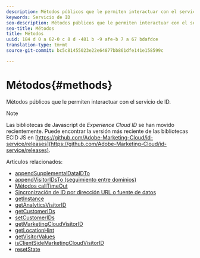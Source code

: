```yaml
---
description: Métodos públicos que le permiten interactuar con el servicio de ID.
keywords: Servicio de ID
seo-description: Métodos públicos que le permiten interactuar con el servicio de ID.
seo-title: Métodos
title: Métodos
uuid: 184 d 0 a 62-0 c 8 d -481 b -9 afe-b 7 a 67 bdafdce
translation-type: tm+mt
source-git-commit: bc5c81455023e22e64877bb861dfe141e158599c

---
```



# Métodos{#methods}

Métodos públicos que le permiten interactuar con el servicio de ID.

>[!NOTE]
>
>Las bibliotecas de Javascript de *Experience Cloud ID* se han movido recientemente. Puede encontrar la versión más reciente de las bibliotecas ECID JS en [https://github.com/Adobe-Marketing-Cloud/id-service/releases](https://github.com/Adobe-Marketing-Cloud/id-service/releases).

Artículos relacionados:

+ [appendSupplementalDataIDTo](appendsupplementaldataidto.md)
+ [appendVisitorIDsTo (seguimiento entre dominios)](appendvisitorid.md)
+ [Métodos callTimeOut](timeout-functions.md)
+ [Sincronización de ID por dirección URL o fuente de datos](idsync.md)
+ [getInstance](getinstance.md)
+ [getAnalyticsVisitorID](getanalyticsvisitorid.md)
+ [getCustomerIDs](getcustomerids.md)
+ [setCustomerIDs](setcustomerids.md)
+ [getMarketingCloudVisitorID](getmcvid.md)
+ [getLocationHint](getlocationhint.md)
+ [getVisitorValues](getvisitorvalues.md)
+ [isClientSideMarketingCloudVisitorID](client-side-id.md)
+ [resetState](resetstate.md)

